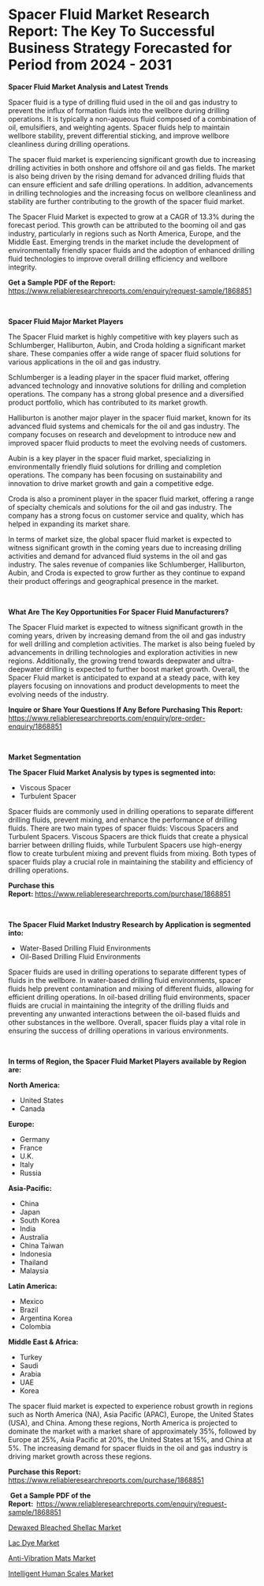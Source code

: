 <p><h1>Spacer Fluid Market Research Report: The Key To Successful Business Strategy Forecasted for Period from 2024 - 2031</h1></p><p><strong>Spacer Fluid Market Analysis and Latest Trends</strong></p>
<p><p>Spacer fluid is a type of drilling fluid used in the oil and gas industry to prevent the influx of formation fluids into the wellbore during drilling operations. It is typically a non-aqueous fluid composed of a combination of oil, emulsifiers, and weighting agents. Spacer fluids help to maintain wellbore stability, prevent differential sticking, and improve wellbore cleanliness during drilling operations.</p><p>The spacer fluid market is experiencing significant growth due to increasing drilling activities in both onshore and offshore oil and gas fields. The market is also being driven by the rising demand for advanced drilling fluids that can ensure efficient and safe drilling operations. In addition, advancements in drilling technologies and the increasing focus on wellbore cleanliness and stability are further contributing to the growth of the spacer fluid market.</p><p>The Spacer Fluid Market is expected to grow at a CAGR of 13.3% during the forecast period. This growth can be attributed to the booming oil and gas industry, particularly in regions such as North America, Europe, and the Middle East. Emerging trends in the market include the development of environmentally friendly spacer fluids and the adoption of enhanced drilling fluid technologies to improve overall drilling efficiency and wellbore integrity.</p></p>
<p><strong>Get a Sample PDF of the Report:&nbsp;</strong> <a href="https://www.reliableresearchreports.com/enquiry/request-sample/1868851">https://www.reliableresearchreports.com/enquiry/request-sample/1868851</a></p>
<p>&nbsp;</p>
<p><strong>Spacer Fluid Major Market Players</strong></p>
<p><p>The Spacer Fluid market is highly competitive with key players such as Schlumberger, Halliburton, Aubin, and Croda holding a significant market share. These companies offer a wide range of spacer fluid solutions for various applications in the oil and gas industry.</p><p>Schlumberger is a leading player in the spacer fluid market, offering advanced technology and innovative solutions for drilling and completion operations. The company has a strong global presence and a diversified product portfolio, which has contributed to its market growth.</p><p>Halliburton is another major player in the spacer fluid market, known for its advanced fluid systems and chemicals for the oil and gas industry. The company focuses on research and development to introduce new and improved spacer fluid products to meet the evolving needs of customers.</p><p>Aubin is a key player in the spacer fluid market, specializing in environmentally friendly fluid solutions for drilling and completion operations. The company has been focusing on sustainability and innovation to drive market growth and gain a competitive edge.</p><p>Croda is also a prominent player in the spacer fluid market, offering a range of specialty chemicals and solutions for the oil and gas industry. The company has a strong focus on customer service and quality, which has helped in expanding its market share.</p><p>In terms of market size, the global spacer fluid market is expected to witness significant growth in the coming years due to increasing drilling activities and demand for advanced fluid systems in the oil and gas industry. The sales revenue of companies like Schlumberger, Halliburton, Aubin, and Croda is expected to grow further as they continue to expand their product offerings and geographical presence in the market.</p></p>
<p>&nbsp;</p>
<p><strong>What Are The Key Opportunities For Spacer Fluid Manufacturers?</strong></p>
<p><p>The Spacer Fluid market is expected to witness significant growth in the coming years, driven by increasing demand from the oil and gas industry for well drilling and completion activities. The market is also being fueled by advancements in drilling technologies and exploration activities in new regions. Additionally, the growing trend towards deepwater and ultra-deepwater drilling is expected to further boost market growth. Overall, the Spacer Fluid market is anticipated to expand at a steady pace, with key players focusing on innovations and product developments to meet the evolving needs of the industry.</p></p>
<p><strong>Inquire or Share Your Questions If Any Before Purchasing This Report:</strong> <a href="https://www.reliableresearchreports.com/enquiry/pre-order-enquiry/1868851">https://www.reliableresearchreports.com/enquiry/pre-order-enquiry/1868851</a></p>
<p>&nbsp;</p>
<p><strong>Market Segmentation</strong></p>
<p><strong>The Spacer Fluid Market Analysis by types is segmented into:</strong></p>
<p><ul><li>Viscous Spacer</li><li>Turbulent Spacer</li></ul></p>
<p><p>Spacer fluids are commonly used in drilling operations to separate different drilling fluids, prevent mixing, and enhance the performance of drilling fluids. There are two main types of spacer fluids: Viscous Spacers and Turbulent Spacers. Viscous Spacers are thick fluids that create a physical barrier between drilling fluids, while Turbulent Spacers use high-energy flow to create turbulent mixing and prevent fluids from mixing. Both types of spacer fluids play a crucial role in maintaining the stability and efficiency of drilling operations.</p></p>
<p><strong>Purchase this Report:&nbsp;</strong><a href="https://www.reliableresearchreports.com/purchase/1868851">https://www.reliableresearchreports.com/purchase/1868851</a></p>
<p>&nbsp;</p>
<p><strong>The Spacer Fluid Market Industry Research by Application is segmented into:</strong></p>
<p><ul><li>Water-Based Drilling Fluid Environments</li><li>Oil-Based Drilling Fluid Environments</li></ul></p>
<p><p>Spacer fluids are used in drilling operations to separate different types of fluids in the wellbore. In water-based drilling fluid environments, spacer fluids help prevent contamination and mixing of different fluids, allowing for efficient drilling operations. In oil-based drilling fluid environments, spacer fluids are crucial in maintaining the integrity of the drilling fluids and preventing any unwanted interactions between the oil-based fluids and other substances in the wellbore. Overall, spacer fluids play a vital role in ensuring the success of drilling operations in various environments.</p></p>
<p>&nbsp;</p>
<p><strong>In terms of Region, the Spacer Fluid Market Players available by Region are:</strong></p>
<p>
    <p> <strong> North America: </strong>
        <ul>
            <li>United States</li>
            <li>Canada</li>
        </ul>
        </p> 
    <p> <strong> Europe: </strong>
        <ul>
            <li>Germany</li>
            <li>France</li>
            <li>U.K.</li>
            <li>Italy</li>
            <li>Russia</li>
        </ul>
        </p> 
    <p> <strong> Asia-Pacific: </strong>
        <ul>
            <li>China</li>
            <li>Japan</li>
            <li>South Korea</li>
            <li>India</li>
            <li>Australia</li>
            <li>China Taiwan</li>
            <li>Indonesia</li>
            <li>Thailand</li>
            <li>Malaysia</li>
        </ul>
        </p> 
    <p> <strong> Latin America: </strong>
        <ul>
            <li>Mexico</li>
            <li>Brazil</li>
            <li>Argentina Korea</li>
            <li>Colombia</li>
        </ul>
        </p> 
    <p> <strong> Middle East & Africa: </strong>
        <ul>
            <li>Turkey</li>
            <li>Saudi</li>
            <li>Arabia</li>
            <li>UAE</li>
            <li>Korea</li>
        </ul>
    </p>
    </p>
<p><p>The spacer fluid market is expected to experience robust growth in regions such as North America (NA), Asia Pacific (APAC), Europe, the United States (USA), and China. Among these regions, North America is projected to dominate the market with a market share of approximately 35%, followed by Europe at 25%, Asia Pacific at 20%, the United States at 15%, and China at 5%. The increasing demand for spacer fluids in the oil and gas industry is driving market growth across these regions.</p></p>
<p><strong>Purchase this Report: </strong><a href="https://www.reliableresearchreports.com/purchase/1868851">https://www.reliableresearchreports.com/purchase/1868851</a></p>
<p>&nbsp;<strong>Get a Sample PDF of the Report:&nbsp;&nbsp;</strong><a href="https://www.reliableresearchreports.com/enquiry/request-sample/1868851">https://www.reliableresearchreports.com/enquiry/request-sample/1868851</a></p>
<p><strong></strong></p>
<p><p><a href="https://github.com/angelajermaine/Market-Research-Report-List-2/blob/main/dewaxed-bleached-shellac-market.md">Dewaxed Bleached Shellac Market</a></p><p><a href="https://github.com/beatblasta/Market-Research-Report-List-2/blob/main/lac-dye-market.md">Lac Dye Market</a></p><p><a href="https://view.publitas.com/reportprime-1/anti-vibration-mats-market-analysis-examines-its-scope-on-growth-opportunities-and-forecasted-trends-spanning-from-2023-to-2030/">Anti-Vibration Mats Market</a></p><p><a href="https://skillful-vermicelli-b89.notion.site/Intelligent-Human-Scales-Market-Share-Market-New-Trends-Analysis-Report-By-Type-By-Application-B-a13162c0c63f4c72bcf7be1e8a5135cd">Intelligent Human Scales Market</a></p></p>